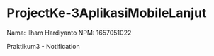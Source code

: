 # ProjectKe-3AplikasiMobileLanjut

Nama: Ilham Hardiyanto 
NPM: 1657051022

Praktikum3 - Notification